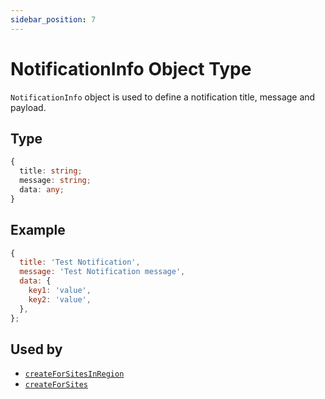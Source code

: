 ```yaml
---
sidebar_position: 7
---
```


# NotificationInfo Object Type

`NotificationInfo` object is used to define a notification title, message and payload.

## Type

```ts
{
  title: string;
  message: string;
  data: any;
}
```

## Example

```js
{
  title: 'Test Notification',
  message: 'Test Notification message',
  data: {
    key1: 'value',
    key2: 'value',
  },
};

```

## Used by

- [`createForSitesInRegion`](../../docs/Modules/Notify#create-for-sites-in-region)
- [`createForSites`](../../docs/Modules/Notify#create-for-sites)
